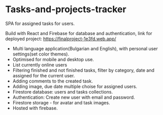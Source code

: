 # Tasks-and-projects-tracker
SPA for assigned tasks for users.

Build with React and Firebase for database and authentication, link for deployed project: https://finalproject-1e3fd.web.app/

 - Multi language application(Bulgarian and English), with personal user settings(set color themes).
 - Optimised for mobile and desktop use.
 - List currently online users
 - Filtering finished and not finished tasks, filter by category, date and assigned for the current user.
 - Adding comments to the created task.
 - Adding image, due date multiple choise for assigned users.
 - Firestore database: users and tasks collections.
 - Authentication: Create new user with email and password.
 - Firestore storage - for avatar and task images.
 - Hosted with firebase.
